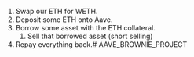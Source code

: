 1. Swap our ETH for WETH.
2. Deposit some ETH onto Aave.
3. Borrow some asset with the ETH collateral.
    1. Sell that borrowed asset (short selling)
4. Repay everything back.# AAVE_BROWNIE_PROJECT
